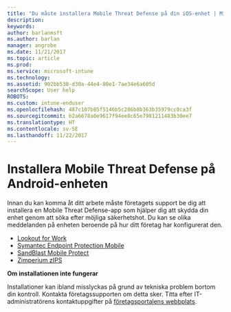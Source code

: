 ```yaml
---
title: "Du måste installera Mobile Threat Defense på din iOS-enhet | Microsoft Docs"
description: 
keywords: 
author: barlanmsft
ms.author: barlan
manager: angrobe
ms.date: 11/21/2017
ms.topic: article
ms.prod: 
ms.service: microsoft-intune
ms.technology: 
ms.assetid: 902bb538-d30a-44e4-80e1-7ae34e6a605d
searchScope: User help
ROBOTS: 
ms.custom: intune-enduser
ms.openlocfilehash: 487c107b85f5146b5c286b8b363b35979cc0ca3f
ms.sourcegitcommit: b2a6678a0e9617f94ee8c65e7981211483b30ee7
ms.translationtype: HT
ms.contentlocale: sv-SE
ms.lasthandoff: 11/22/2017
---
```

# <a name="install-mobile-threat-defense-on-your-android-device"></a>Installera Mobile Threat Defense på Android-enheten

Innan du kan komma åt ditt arbete måste företagets support be dig att installera en Mobile Threat Defense-app som hjälper dig att skydda din enhet genom att söka efter möjliga säkerhetshot. Du kan se olika meddelanden på enheten beroende på hur ditt företag har konfigurerat den.

* [Lookout for Work](you-are-prompted-to-install-lookout-for-work-android.md)
* [Symantec Endpoint Protection Mobile](you-are-prompted-to-install-skycure-android.md)
* [SandBlast Mobile Protect](you-are-prompted-to-install-sandblast-android.md)
* [Zimperium zIPS](you-are-prompted-to-install-zips-android.md)

**Om installationen inte fungerar**

Installationer kan ibland misslyckas på grund av tekniska problem bortom din kontroll. Kontakta företagssupporten om detta sker. Titta efter IT-administratörens kontaktuppgifter på [företagsportalens webbplats](https://portal.manage.microsoft.com).
